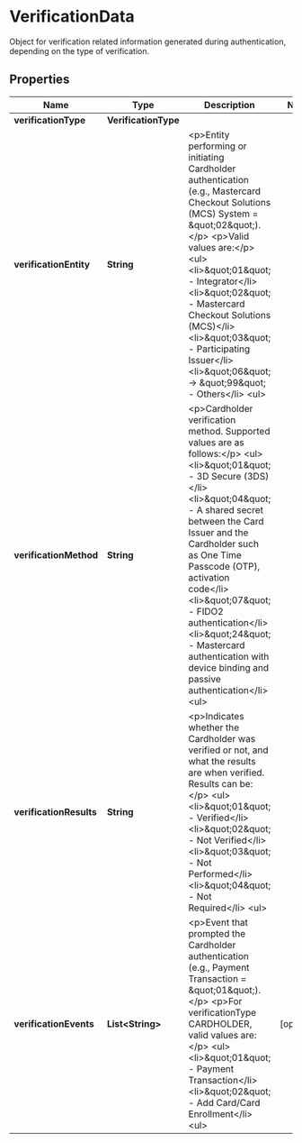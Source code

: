 

# VerificationData

Object for verification related information generated during authentication, depending on the type of verification.

## Properties

| Name | Type | Description | Notes |
|------------ | ------------- | ------------- | -------------|
|**verificationType** | **VerificationType** |  |  |
|**verificationEntity** | **String** | &lt;p&gt;Entity performing or initiating Cardholder authentication (e.g., Mastercard Checkout Solutions (MCS) System &#x3D; \&quot;02\&quot;).&lt;/p&gt; &lt;p&gt;Valid values are:&lt;/p&gt; &lt;ul&gt;   &lt;li&gt;\&quot;01\&quot; - Integrator&lt;/li&gt;   &lt;li&gt;\&quot;02\&quot; - Mastercard Checkout Solutions (MCS)&lt;/li&gt;   &lt;li&gt;\&quot;03\&quot; - Participating Issuer&lt;/li&gt;   &lt;li&gt;\&quot;06\&quot; -&gt; \&quot;99\&quot; - Others&lt;/li&gt; &lt;ul&gt; |  |
|**verificationMethod** | **String** | &lt;p&gt;Cardholder verification method. Supported values are as follows:&lt;/p&gt;   &lt;ul&gt;     &lt;li&gt;\&quot;01\&quot; - 3D Secure (3DS)&lt;/li&gt;     &lt;li&gt;\&quot;04\&quot; - A shared secret between the Card Issuer and the Cardholder such as One Time Passcode (OTP), activation code&lt;/li&gt;     &lt;li&gt;\&quot;07\&quot; - FIDO2 authentication&lt;/li&gt;     &lt;li&gt;\&quot;24\&quot; - Mastercard authentication with device binding and passive authentication&lt;/li&gt;   &lt;ul&gt; |  |
|**verificationResults** | **String** | &lt;p&gt;Indicates whether the Cardholder was verified or not, and what the results are when verified. Results can be:&lt;/p&gt; &lt;ul&gt;   &lt;li&gt;\&quot;01\&quot; - Verified&lt;/li&gt;   &lt;li&gt;\&quot;02\&quot; - Not Verified&lt;/li&gt;   &lt;li&gt;\&quot;03\&quot; - Not Performed&lt;/li&gt;   &lt;li&gt;\&quot;04\&quot; - Not Required&lt;/li&gt; &lt;ul&gt; |  |
|**verificationEvents** | **List&lt;String&gt;** | &lt;p&gt;Event that prompted the Cardholder authentication (e.g., Payment Transaction &#x3D; \&quot;01\&quot;).&lt;/p&gt; &lt;p&gt;For verificationType CARDHOLDER, valid values are:&lt;/p&gt; &lt;ul&gt;   &lt;li&gt;\&quot;01\&quot; - Payment Transaction&lt;/li&gt;   &lt;li&gt;\&quot;02\&quot; - Add Card/Card Enrollment&lt;/li&gt; &lt;ul&gt; |  [optional] |



